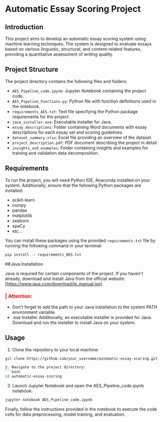 # Automatic Essay Scoring Project

## Introduction
This project aims to develop an automatic essay scoring system using machine learning techniques. The system is designed to evaluate essays based on various linguistic, structural, and content-related features, providing a quantitative assessment of writing quality.

## Project Structure
The project directory contains the following files and folders:

- `AES_Pipeline_code.ipynb`: Jupyter Notebook containing the project code.
- `AES_Pipeline_Functions.py`: Python file with function definitions used in the notebook.
- `requirements_AES.txt`: Text file specifying the Python package requirements for the project.
- `java_installer.exe`: Executable installer for Java.
- `essay_descriptions`: Folder containing Word documents with essay descriptions for each essay set and scoring guidelines.
- `dataset_summary.xlsx`: Excel file providing an overview of the dataset.
- `project_description.pdf`: PDF document describing the project in detail.
- `insights_and_examples`: Folder containing insights and examples for training and validation data decomposition.

## Requirements
To run the project, you will need Python IDE, Anaconda installed on your system. Additionally, ensure that the following Python packages are installed:

- scikit-learn
- numpy
- pandas
- matplotlib
- seaborn
- spaCy
- etc...

You can install these packages using the provided `requirements.txt` file by running the following command in your terminal:
```bash
pip install -r requirements_AES.txt
```

##Java Installation

Java is required for certain components of the project. If you haven't already, download and install Java from the official website: [https://www.java.com/download/ie_manual.jsp].

<font color='red'><h3>| Attention:</h3></font>
- Don't forget to add the path to your Java installation to the system PATH environment variable.
- .exe Installer
Additionally, an executable installer is provided for Java. Download and run the installer to install Java on your system.

## Usage
1. Clone the repository to your local machine:
```bash
git clone https://github.com/your_username/automatic-essay-scoring.git

2. Navigate to the project directory:
```bash
cd automatic-essay-scoring
```

3. Launch Jupyter Notebook and open the AES_Pipeline_code.ipynb notebook:
```bash
jupyter notebook AES_Pipeline_code.ipynb
```

Finally, follow the instructions provided in the notebook to execute the code cells for data preprocessing, model training, and evaluation.
